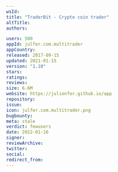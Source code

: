 ```yaml
---
wsId: 
title: "TraderBit - Crypto coin trader"
altTitle: 
authors:

users: 500
appId: julfer.com.multitrader
appCountry: 
released: 2017-09-15
updated: 2021-01-15
version: "1.10"
stars: 
ratings: 
reviews: 
size: 6.6M
website: https://julienfer.github.io/app
repository: 
issue: 
icon: julfer.com.multitrader.png
bugbounty: 
meta: stale
verdict: fewusers
date: 2022-01-16
signer: 
reviewArchive:
twitter: 
social:
redirect_from:
---
```


